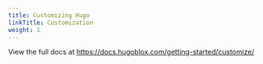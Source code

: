 ```yaml
---
title: Customizing Hugo
linkTitle: Customization
weight: 1
---
```


View the full docs at https://docs.hugoblox.com/getting-started/customize/
